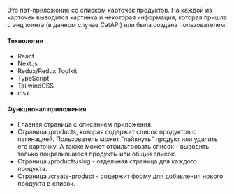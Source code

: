 Это пэт-приложение со списком карточек продуктов. На каждой из карточек выводится картинка и некоторая информация, которая пришла с эндпоинта (в данном случае CatAPI) или была создана пользователем. 

#### Технологии
* React
* Next.js
* Redux/Redux Toolkit 
* TypeScript
* TailwindCSS
* clsx

#### Функционал приложения
* Главная страница с описанием приложения.
* Страница /products, которая содержит список продуктов с пагинацией. Пользователь может "лайкнуть" продукт или удалить его карточку. А также может отфильтровать список - выводить только понравившиеся продукты или общий список.
* Страница /products/slug - отдельная страница для каждого продукта.
* Страница /create-product - содержит форму для добавления нового продукта в список.
